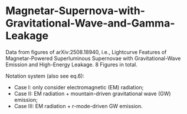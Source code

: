 # Magnetar-Supernova-with-Gravitational-Wave-and-Gamma-Leakage
Data from figures of arXiv:2508.18940, i.e., Lightcurve Features of Magnetar-Powered Superluminous Supernovae with Gravitational-Wave Emission and High-Energy Leakage. 8 Figures in total.

Notation system (also see eq.6):
- Case I: only consider electromagnetic (EM) radiation;
- Case II: EM radiation + mountain-driven gravitational wave (GW) emission;
- Case III: EM radiation + r-mode-driven GW emission.
